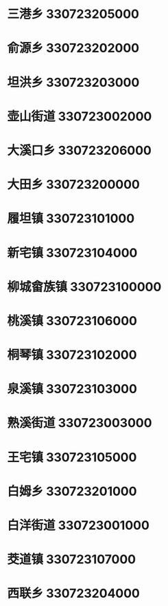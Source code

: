# 三港乡 330723205000
# 俞源乡 330723202000
# 坦洪乡 330723203000
# 壶山街道 330723002000
# 大溪口乡 330723206000
# 大田乡 330723200000
# 履坦镇 330723101000
# 新宅镇 330723104000
# 柳城畲族镇 330723100000
# 桃溪镇 330723106000
# 桐琴镇 330723102000
# 泉溪镇 330723103000
# 熟溪街道 330723003000
# 王宅镇 330723105000
# 白姆乡 330723201000
# 白洋街道 330723001000
# 茭道镇 330723107000
# 西联乡 330723204000
